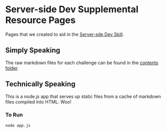 # Server-side Dev Supplemental Resource Pages

Pages that we created to aid in the [Server-sde Dev Skill](https://diy.org/skills/server-sidedev).

## Simply Speaking

The raw markdown files for each challenge can be found in the [contents folder](https://github.com/diy/server-side-dev.diy.org/tree/master/content).

## Technically Speaking

This is a node.js app that serves up static files from a cache of markdown files compiled into HTML. Woo!

### To Run

    node app.js
